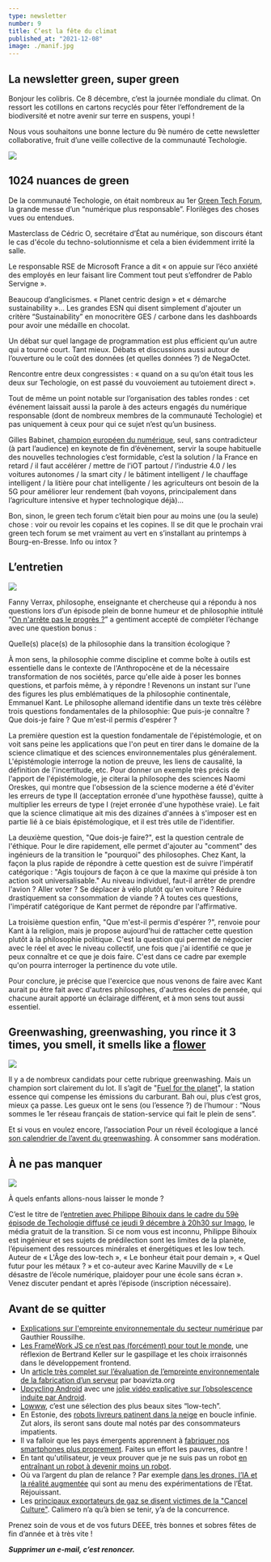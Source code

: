 ```yaml
---
type: newsletter
number: 9
title: C’est la fête du climat
published_at: "2021-12-08"
image: ./manif.jpg
---
```


## La newsletter green, super green

Bonjour les colibris. Ce 8 décembre, c’est la journée mondiale du climat. On ressort les cotillons en cartons recyclés pour fêter l’effondrement de la biodiversité et notre avenir sur terre en suspens, youpi !

Nous vous souhaitons une bonne lecture du 9è numéro de cette newsletter collaborative, fruit d’une veille collective de la communauté Techologie.

![](./manif.jpg)

## 1024 nuances de green

De la communauté Techologie, on était nombreux au 1er [Green Tech Forum](https://www.google.com/url?q=https://www.greentech-forum.com/&sa=D&source=editors&ust=1638912633202000&usg=AOvVaw1V9ZJCDqq66idLyi_f33Kf), la grande messe d’un “numérique plus responsable”. Florilèges des choses vues ou entendues.

Masterclass de Cédric O, secrétaire d’État au numérique, son discours étant le cas d'école du techno-solutionnisme et cela a bien évidemment irrité la salle.

Le responsable RSE de Microsoft France a dit « on appuie sur l’éco anxiété des employés en leur faisant lire Comment tout peut s’effondrer de Pablo Servigne ».

Beaucoup d’anglicismes. « Planet centric design » et « démarche sustainability »… Les grandes ESN qui disent simplement d'ajouter un critère “Sustainability” en monocritère GES / carbone dans les dashboards pour avoir une médaille en chocolat.

Un débat sur quel langage de programmation est plus efficient qu’un autre qui a tourné court. Tant mieux. Débats et discussions aussi autour de l’ouverture ou le coût des données (et quelles données ?) de NegaOctet.

Rencontre entre deux congressistes : « quand on a su qu’on était tous les deux sur Techologie, on est passé du vouvoiement au tutoiement direct ».

Tout de même un point notable sur l’organisation des tables rondes : cet événement laissait aussi la parole à des acteurs engagés du numérique responsable (dont de nombreux membres de la communauté Techologie) et pas uniquement à ceux pour qui ce sujet n’est qu’un business.

Gilles Babinet, [champion européen du numérique](https://www.google.com/url?q=https://www.economie.gouv.fr/rp/gilles-babinet-nomme-digital-champion&sa=D&source=editors&ust=1638912633203000&usg=AOvVaw20EWpLEPVBSIjGsntg5WhE), seul, sans contradicteur (à part l’audience) en keynote de fin d’évènement, servir la soupe habituelle des nouvelles technologies c’est formidable, c’est la solution / la France en retard / il faut accélérer / mettre de l’iOT partout / l’industrie 4.0 / les voitures autonomes / la smart city / le bâtiment intelligent / le chauffage intelligent / la litière pour chat intelligente / les agriculteurs ont besoin de la 5G pour améliorer leur rendement (bah voyons, principalement dans l’agriculture intensive et hyper technologique déjà)...

Bon, sinon, le green tech forum c’était bien pour au moins une (ou la seule) chose : voir ou revoir les copains et les copines. Il se dit que le prochain vrai green tech forum se met vraiment au vert en s’installant au printemps à Bourg-en-Bresse. Info ou intox ?

## L’entretien

![](./verrax.jpg)

Fanny Verrax, philosophe, enseignante et chercheuse qui a répondu à nos questions lors d’un épisode plein de bonne humeur et de philosophie intitulé “[On n'arrête pas le progrès ?](https://www.google.com/url?q=https://soundcloud.com/techologie/58-on-narrete-pas-le-progres-avec-fanny-verrax&sa=D&source=editors&ust=1638912633205000&usg=AOvVaw3I1XZeczTBGO61cHwr9Alv)” a gentiment accepté de compléter l’échange avec une question bonus :

Quelle(s) place(s) de la philosophie dans la transition écologique ?

À mon sens, la philosophie comme discipline et comme boîte à outils est essentielle dans le contexte de l'Anthropocène et de la nécessaire transformation de nos sociétés, parce qu'elle aide à poser les bonnes questions, et parfois même, à y répondre ! Revenons un instant sur l'une des figures les plus emblématiques de la philosophie continentale, Emmanuel Kant. Le philosophe allemand identifie dans un texte très célèbre trois questions fondamentales de la philosophie: Que puis-je connaître ? Que dois-je faire ? Que m'est-il permis d'espérer ?

La première question est la question fondamentale de l'épistémologie, et on voit sans peine les applications que l'on peut en tirer dans le domaine de la science climatique et des sciences environnementales plus généralement. L'épistémologie interroge la notion de preuve, les liens de causalité, la définition de l'incertitude, etc. Pour donner un exemple très précis de l'apport de l'épistémologie, je citerai la philosophe des sciences Naomi Oreskes, qui montre que l'obsession de la science moderne a été d'éviter les erreurs de type II (acceptation erronée d'une hypothèse fausse), quitte à multiplier les erreurs de type I (rejet erronée d'une hypothèse vraie). Le fait que la science climatique ait mis des dizaines d'années à s'imposer est en partie lié à ce biais épistémologique, et il est très utile de l'identifier.

La deuxième question, "Que dois-je faire?", est la question centrale de l'éthique. Pour le dire rapidement, elle permet d'ajouter au "comment" des ingénieurs de la transition le "pourquoi" des philosophes. Chez Kant, la façon la plus rapide de répondre à cette question est de suivre l'impératif catégorique : "Agis toujours de façon à ce que la maxime qui préside à ton action soit universalisable." Au niveau individuel, faut-il arrêter de prendre l'avion ? Aller voter ? Se déplacer à vélo plutôt qu'en voiture ? Réduire drastiquement sa consommation de viande ? À toutes ces questions, l'impératif catégorique de Kant permet de répondre par l'affirmative.

La troisième question enfin, "Que m'est-il permis d'espérer ?", renvoie pour Kant à la religion, mais je propose aujourd'hui de rattacher cette question plutôt à la philosophie politique. C'est la question qui permet de négocier avec le réel et avec le niveau collectif, une fois que j'ai identifié ce que je peux connaître et ce que je dois faire. C'est dans ce cadre par exemple qu'on pourra interroger la pertinence du vote utile.

Pour conclure, je précise que l'exercice que nous venons de faire avec Kant aurait pu être fait avec d'autres philosophes, d'autres écoles de pensée, qui chacune aurait apporté un éclairage différent, et à mon sens tout aussi essentiel.

## Greenwashing, greenwashing, you rince it 3 times, you smell, it smells like a [flower](https://www.google.com/url?q=https://www.youtube.com/watch?v%3DP-qOurzN_Gs&sa=D&source=editors&ust=1638912633207000&usg=AOvVaw2-pih--0RR0wXXr6k7_kXj)

![](./greenwashing.png)

Il y a de nombreux candidats pour cette rubrique greenwashing. Mais un champion sort clairement du lot. Il s’agit de "[Fuel for the planet](https://www.google.com/url?q=https://fuelforplanet.com/&sa=D&source=editors&ust=1638912633208000&usg=AOvVaw1ZCJlQOon5yvqdBcO1_TC_)", la station essence qui compense les émissions du carburant. Bah oui, plus c’est gros, mieux ça passe. Les gueux ont le sens (ou l’essence ?) de l’humour : “Nous sommes le 1er réseau français de station-service qui fait le plein de sens”.

Et si vous en voulez encore, l’association Pour un réveil écologique a lancé [son calendrier de l’avent du greenwashing](https://www.google.com/url?q=https://twitter.com/ReveilEcolo/status/1465983714530369536&sa=D&source=editors&ust=1638912633208000&usg=AOvVaw3vPLkLj4EyuIkPXVoK5Gqi). À consommer sans modération.

## À ne pas manquer

![](./bihouix.jpg)
  
À quels enfants allons-nous laisser le monde ?

C’est le titre de l’[entretien avec Philippe Bihouix dans le cadre du 59è épisode de Techologie diffusé ce jeudi 9 décembre à 20h30 sur Imago](https://www.google.com/url?q=https://www.imagotv.fr/inscription/live-radio/techologie/636&sa=D&source=editors&ust=1638912633210000&usg=AOvVaw2vhapk0qDwKPzQxv8Nujgx), le média gratuit de la transition. Si ce nom vous est inconnu, Philippe Bihouix est ingénieur et ses sujets de prédilection sont les limites de la planète, l’épuisement des ressources minérales et énergétiques et les low tech. Auteur de « L'Âge des low-tech », « Le bonheur était pour demain », « Quel futur pour les métaux ? » et co-auteur avec Karine Mauvilly de « Le désastre de l’école numérique, plaidoyer pour une école sans écran ». Venez discuter pendant et après l’épisode (inscription nécessaire).

## Avant de se quitter

*   [Explications sur l'empreinte environnementale du secteur numérique](https://www.google.com/url?q=https://gauthierroussilhe.com/post/explication-empreinte.html&sa=D&source=editors&ust=1638912633211000&usg=AOvVaw1Dv2g82v_tb-a49Pb26co6) par Gauthier Roussilhe.
*   [Les FrameWork JS ce n’est pas (forcément) pour tout le monde](https://www.google.com/url?q=https://bertrandkeller.info/2021/11/17/frameworkJS-contresens/&sa=D&source=editors&ust=1638912633212000&usg=AOvVaw0MptpKjTkYaqHXd0xs4B5M), une réflexion de Bertrand Keller sur le gaspillage et les choix irraisonnés dans le développement frontend.
*   Un [article très complet sur l’évaluation de l’empreinte environnementale de la fabrication d’un serveur](https://www.google.com/url?q=https://boavizta.org/blog/empreinte-de-la-fabrication-d-un-serveur&sa=D&source=editors&ust=1638912633213000&usg=AOvVaw2Jtintmd7iiGxfUCVAL0eT) par boavizta.org
*   [Upcycling Android](https://www.google.com/url?q=https://fsfe.org/activities/upcyclingandroid/&sa=D&source=editors&ust=1638912633214000&usg=AOvVaw3RRdUaL8rCgzKHf0djw-_P) avec une [jolie vidéo explicative sur l’obsolescence induite par Android](https://www.google.com/url?q=https://media.fsfe.org/w/kGvs3JNADvvQfkC1dR9FGr&sa=D&source=editors&ust=1638912633214000&usg=AOvVaw1gQHCOUTmbDRNoMrxVXQdD).
*   [Lowww](https://www.google.com/url?q=https://lowww.directory/&sa=D&source=editors&ust=1638912633215000&usg=AOvVaw0rAVkzY-mOPVRSgz2muH5z), c’est une sélection des plus beaux sites “low-tech”.
*   En Estonie, des [robots livreurs patinent dans la neige](https://www.google.com/url?q=https://twitter.com/UrbanFoxxxx/status/1466782775244111872&sa=D&source=editors&ust=1638912633215000&usg=AOvVaw0egUMKhN5J7ttXmwLyhTSH) en boucle infinie. Zut alors, ils seront sans doute mal notés par des consommateurs impatients.
*   Il va falloir que les pays émergents apprennent à [fabriquer nos smartphones plus proprement](https://www.google.com/url?q=https://twitter.com/xaviergorce/status/1461647095392256005?s%3D21&sa=D&source=editors&ust=1638912633216000&usg=AOvVaw1s2MCy2FnysObfwoQcRYgZ). Faites un effort les pauvres, diantre !
*   En tant qu'utilisateur, je veux prouver que je ne suis pas un robot [en entraînant un robot à devenir moins un robot](https://www.google.com/url?q=https://twitter.com/shituserstory/status/1459148103517364233?s%3D21&sa=D&source=editors&ust=1638912633217000&usg=AOvVaw2i9GgmKletm-eI9CHY5CQ3).
*   Où va l’argent du plan de relance ? Par exemple [dans les drones, l’IA et la réalité augmentée](https://www.google.com/url?q=https://acteurspublics.fr/articles/drones-ia-et-realite-augmentee-au-menu-des-experimentations-de-letat&sa=D&source=editors&ust=1638912633217000&usg=AOvVaw3MqE2NQ1_wnDPSQkLYTtrj) qui sont au menu des expérimentations de l’État. Réjouissant.
*   Les [principaux exportateurs de gaz se disent victimes de la "Cancel Culture"](https://www.google.com/url?q=https://gizmodo.com/top-gas-exporters-say-theyre-victims-of-cancel-culture-1848073862&sa=D&source=editors&ust=1638912633218000&usg=AOvVaw2EyCJrOKfGaaZema50zOK1). Calimero n’a qu’à bien se tenir, y’a de la concurrence.

Prenez soin de vous et de vos futurs DEEE, très bonnes et sobres fêtes de fin d’année et à très vite !

_**Supprimer un e-mail, c’est renoncer.**_
